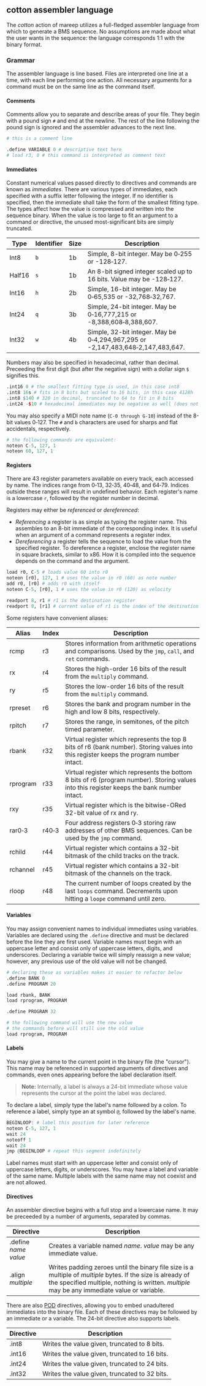 
## cotton assembler language

The _cotton_ action of mareep utilizes a full-fledged assembler language from which to generate a BMS sequence.
No assumptions are made about what the user wants in the sequence: the language corresponds 1:1 with the binary format.

### Grammar

The assembler language is line based.
Files are interpreted one line at a time, with each line performing one action.
All necessary arguments for a command must be on the same line as the command itself.

#### Comments

Comments allow you to separate and describe areas of your file.
They begin with a pound sign `#` and end at the newline.
The rest of the line following the pound sign is ignored and the assembler advances to the next line.

```r
# this is a comment line

.define VARIABLE 0 # descriptive text here
# load r3, 0 # this command is interpreted as comment text
```

#### Immediates

Constant numerical values passed directly to directives and commands are known as _immediates_.
There are various types of immediates, each specified with a suffix letter following the integer.
If no identifier is specified, then the immediate shall take the form of the smallest fitting type.
The types affect how the value is compressed and written into the sequence binary.
When the value is too large to fit an argument to a command or directive, the unused most-significant bits are simply truncated.

|Type|Identifier|Size|Description|
|----|----------|----|-----------|
|Int8|`b`|1b|Simple, 8-bit integer. May be 0&#8209;255 or -128&#8209;127.|
|Half16|`s`|1b|An 8-bit signed integer scaled up to 16 bits. Value may be -128&#8209;127.|
|Int16|`h`|2b|Simple, 16-bit integer. May be 0&#8209;65,535 or -32,768&#8209;32,767.|
|Int24|`q`|3b|Simple, 24-bit integer. May be 0&#8209;16,777,215 or -8,388,608&#8209;8,388,607.|
|Int32|`w`|4b|Simple, 32-bit integer. May be 0&#8209;4,294,967,295 or -2,147,483,648&#8209;2,147,483,647.|

Numbers may also be specified in hexadecimal, rather than decimal.
Preceeding the first digit (but after the negative sign) with a dollar sign `$` signifies this.

```r
.int16 0 # the smallest fitting type is used, in this case int8
.int8 16s # fits in 8 bits but scaled to 16 bits, in this case 4128h
.int8 $140 # 320 in decimal, truncated to 64 to fit in 8 bits
.int24 -$10 # hexadecimal immediates may be negative as well (does not perform bitwise-NOT)
```

You may also specify a MIDI note name (`C-0 through G-10`) instead of the 8-bit values 0&#8209;127.
The `#` and `b` characters are used for sharps and flat accidentals, respectively.

```r
# the following commands are equivalent:
noteon C-5, 127, 1
noteon 60, 127, 1
```

#### Registers

There are 43 register parameters available on every track, each accessed by name.
The indices range from 0&#8209;13, 32&#8209;35, 40&#8209;48, and 64&#8209;79.
Indices outside these ranges will result in undefined behavior.
Each register's name is a lowercase `r`, followed by the register number in decimal.

Registers may either be _referenced_ or _dereferenced_:
- _Referencing_ a register is as simple as typing the register name.
This assembles to an 8-bit immediate of the corresponding index.
It is useful when an argument of a command represents a register index.
- _Dereferencing_ a register tells the sequence to load the value from the specified register.
To dereference a register, enclose the register name in square brackets, similar to x86.
How it is compiled into the sequence depends on the command and the argument.

```r
load r0, C-5 # loads value 60 into r0
noteon [r0], 127, 1 # uses the value in r0 (60) as note number
add r0, [r0] # adds r0 with itself
noteon C-5, [r0], 1 # uses the value in r0 (120) as velocity

readport 8, r1 # r1 is the destination register
readport 8, [r1] # current value of r1 is the index of the destination register
```

Some registers have convenient aliases:

|Alias|Index|Description|
|-----|-----|-----------|
|rcmp|r3|Stores information from arithmetic operations and comparisons. Used by the `jmp`, `call`, and `ret` commands.|
|rx|r4|Stores the high-order 16 bits of the result from the `multiply` command.|
|ry|r5|Stores the low-order 16 bits of the result from the `multiply` command.|
|rpreset|r6|Stores the bank and program number in the high and low 8 bits, respectively.|
|rpitch|r7|Stores the range, in semitones, of the pitch timed parameter.|
|rbank|r32|Virtual register which represents the top 8 bits of r6 (bank number). Storing values into this register keeps the program number intact.|
|rprogram|r33|Virtual register which represents the bottom 8 bits of r6 (program number). Storing values into this register keeps the bank number intact.|
|rxy|r35|Virtual register which is the bitwise-ORed 32-bit value of rx and ry.|
|rar0&#8209;3|r40&#8209;3|Four address registers 0&#8209;3 storing raw addresses of other BMS sequences. Can be used by the `jmp` command.|
|rchild|r44|Virtual register which contains a 32-bit bitmask of the child tracks on the track.|
|rchannel|r45|Virtual register which contains a 32-bit bitmask of the channels on the track.|
|rloop|r48|The current number of loops created by the last `loops` command. Decrements upon hitting a `loope` command until zero.|

#### Variables

You may assign convenient names to individual immediates using variables.
Variables are declared using the `.define` directive and must be declared before the line they are first used.
Variable names must begin with an uppercase letter and consist only of uppercase letters, digits, and underscores.
Declaring a variable twice will simply reassign a new value; however, any previous use of the old value will not be changed.

```r
# declaring these as variables makes it easier to refactor below
.define BANK 0
.define PROGRAM 20

load rbank, BANK
load rprogram, PROGRAM

.define PROGRAM 32

# the following command will use the new value
# the commands before will still use the old value
load rprogram, PROGRAM
```

#### Labels

You may give a name to the current point in the binary file (the "cursor").
This name may be referenced in supported arguments of directives and commands, even ones appearing before the label declaration itself.

> **Note:** Internally, a label is always a 24-bit immediate whose value represents the cursor at the point the label was declared.

To declare a label, simply type the label's name followed by a colon.
To reference a label, simply type an at symbol `@`, followed by the label's name.

```r
BEGINLOOP: # label this position for later reference
noteon C-5, 127, 1
wait 24
noteoff 1
wait 24
jmp @BEGINLOOP # repeat this segment indefinitely
```

Label names must start with an uppercase letter and consist only of uppercase letters, digits, or underscores.
You may have a label and variable of the same name.
Multiple labels with the same name may not coexist and are not allowed.

#### Directives

An assembler directive begins with a full stop and a lowercase name.
It may be preceeded by a number of arguments, separated by commas.

|Directive|Description|
|---------|-----------|
|.define _name_ _value_|Creates a variable named _name_. _value_ may be any immediate value.|
|.align _multiple_|Writes padding zeroes until the binary file size is a multiple of _multiple_ bytes. If the size is already of the specified multiple, nothing is written. _multiple_ may be any immediate value or variable.|

There are also [POD](https://en.wikipedia.org/wiki/Passive_data_structure) directives, allowing you to embed unadultered immediates into the binary file.
Each of these directives may be followed by an immediate or a variable.
The 24-bit directive also supports labels.

|Directive|Description|
|---------|-----------|
|.int8|Writes the value given, truncated to 8 bits.|
|.int16|Writes the value given, truncated to 16 bits.|
|.int24|Writes the value given, truncated to 24 bits.|
|.int32|Writes the value given, truncated to 32 bits.|
